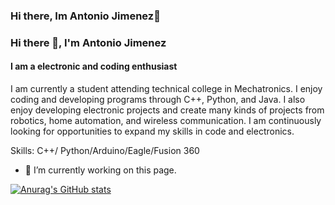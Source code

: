 ### Hi there, Im Antonio Jimenez👋

### Hi there 👋, I'm Antonio Jimenez
#### I am a electronic and coding enthusiast
I am currently a student attending technical college in Mechatronics. I enjoy coding and developing programs through C++, Python, and Java. I also enjoy developing electronic projects and create many kinds of projects from robotics, home automation, and wireless communication. I am continuously looking for opportunities to expand my skills in code and electronics.

Skills: C++/ Python/Arduino/Eagle/Fusion 360

- 🔭 I’m currently working on this page. 


[![Anurag's GitHub stats](https://github-readme-stats.vercel.app/api?username=AntonioJim45)](https://github.com/anuraghazra/github-readme-stats)
